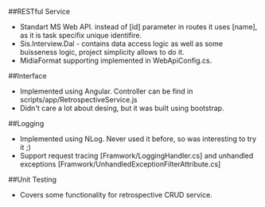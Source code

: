##RESTful Service  
- Standart MS Web API. instead of [id] parameter in routes it uses [name], as it is task specifix unique identifire.
- Sis.Interview.Dal - contains data access logic as well as some buisseness logic, project simplicity allows to do it.
- MidiaFormat supporting implemented in WebApiConfig.cs.

##Interface
- Implemented using Angular. Controller can be find in scripts/app/RetrospectiveService.js
- Didn't care a lot about desing, but it was built using bootstrap.

##Logging
- Implemented using NLog. Never used it before, so was interesting to try it ;)
- Support request tracing [Framwork/LoggingHandler.cs] and unhandled exceptions [Framwork/UnhandledExceptionFilterAttribute.cs]

##Unit Testing
- Covers some functionality for retrospective CRUD service. 

